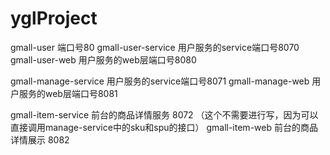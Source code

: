 # yglProject

gmall-user  端口号80
gmall-user-service 用户服务的service端口号8070
gmall-user-web 用户服务的web层端口号8080

gmall-manage-service 用户服务的service端口号8071
gmall-manage-web 用户服务的web层端口号8081

gmall-item-service 前台的商品详情服务 8072  （这个不需要进行写，因为可以直接调用manage-service中的sku和spu的接口） 
gmall-item-web 前台的商品详情展示 8082

